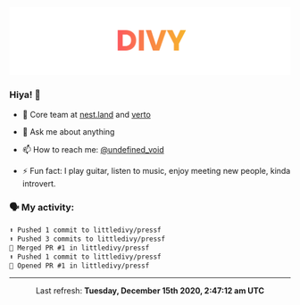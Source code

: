 
![](https://github.com/divy-work/divy-work/raw/master/assets/divy.png)

### Hiya! 👋

- 🔭 Core team at [nest.land](https://github.com/nestdotland/nest.land) and [verto](https://github.com/useverto/verto)

- 💬 Ask me about anything

- 📫 How to reach me: [@undefined_void](https://instagram.com/divy.exe)

- ⚡ Fun fact: I play guitar, listen to music, enjoy meeting new people, kinda introvert.

### 🗣 My activity:

```
⬆️ Pushed 1 commit to littledivy/pressf
⬆️ Pushed 3 commits to littledivy/pressf
🎉 Merged PR #1 in littledivy/pressf
⬆️ Pushed 1 commit to littledivy/pressf
💪 Opened PR #1 in littledivy/pressf
```

------------
<p align="center">Last refresh: <b>Tuesday, December 15th 2020, 2:47:12 am UTC</b></p>
